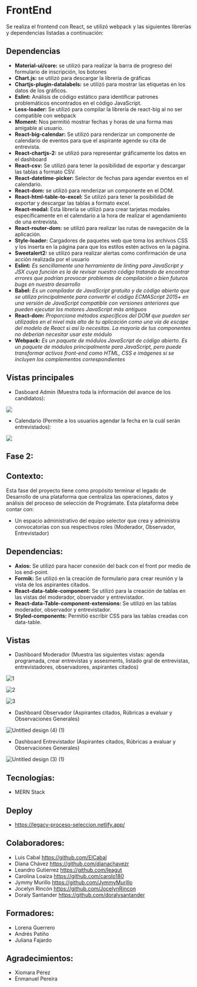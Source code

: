 # FrontEnd

Se realiza el frontend con React, se utilizó webpack y las siguientes librerías y dependencias listadas a continuación:

## Dependencias

- **Material-ui/core:** se utilizó para realizar la barra de progreso del formulario de inscripción, los botones
- **Chart.js:**  se utilizó para descargar la librería de gráficas
- **Chartjs-plugin-datalabels:**  se utilizó para mostrar las etiquetas en los datos de los gráficos.
- **Eslint:**  Análisis de código estático para identificar patrones problemáticos encontrados en el código JavaScript.
- **Less-loader:**  Se utilizó para compilar la librería de react-big al no ser compatible con webpack
- **Moment:**  Nos permitió mostrar fechas y horas de una forma mas amigable al usuario.
- **React-big-calendar:**  Se utilizó para renderizar un componente de calendario de eventos para que el aspirante agende su cita de entrevista.	
- **React-chartjs-2:**  se utilizó para representar gráficamente los datos en el dashboard
- **React-csv:**  Se utilizó para tener la posibilidad de exportar y descargar las tablas a formato CSV.
- **React-datetime-picker:**  Selector de fechas para agendar eventos en el calendario.
- **React-dom:**  se utilizó para renderizar un componente en el DOM.
- **React-html-table-to-excel:**  Se utilizó para tener la posibilidad de exportar y descargar las tablas a formato excel.
- **React-modal:**  Esta librería se utilizó para crear tarjetas modales específicamente en el calendario a la hora de realizar el agendamiento de una entrevista.
- **React-router-dom:**  se utilizó para realizar las rutas de navegación de la aplicación.
- **Style-loader:**  Cargadores de paquetes web que toma los archivos CSS y los inserta en la página para que los estilos estén activos en la página.
- **Sweetalert2:**  se utilizó para realizar alertas como confirmación de una acción realizada por el usuario
- **Eslint:** _Es sencillamente una herramienta de linting para JavaScript y JSX cuya función es la de revisar nuestro código tratando de encontrar errores que podrían provocar problemas de compilación o bien futuros bugs en nuestro desarrollo_
- **Babel:** _Es un compilador de JavaScript gratuito y de código abierto que se utiliza principalmente para convertir el código ECMAScript 2015+ en una versión de JavaScript compatible con versiones anteriores que pueden ejecutar los motores JavaScript más antiguos_
- **React-dom:** _Proporciona métodos específicos del DOM que pueden ser utilizados en el nivel más alto de tu aplicación como una vía de escape del modelo de React si así lo necesitas. La mayoría de tus componentes no deberían necesitar usar este módulo_
- **Webpack:**  _Es un paquete de módulos JavaScript de código abierto. Es un paquete de módulos principalmente para JavaScript, pero puede transformar activos front-end como HTML, CSS e imágenes si se incluyen los complementos correspondientes_





## Vistas principales


- Dasboard Admin (Muestra toda la información del avance de los candidatos):

![](https://i.ibb.co/Px18MtG/dashboard.png)

- Calendario (Permite a los usuarios agendar la fecha en la cuál serán entrevistados):



![](https://i.ibb.co/7QgNHL3/calendario.png)



## Fase 2:

## Contexto: 
 Esta fase del proyecto tiene como propósito terminar el legado de Desarrollo de una plataforma que centraliza las operaciones, datos y análisis del proceso de    selección de Prográmate. Esta plataforma debe contar con:
- Un espacio administrativo del equipo selector que crea y administra convocatorias con sus respectivos roles (Moderador, Observador, Entrevistador)

## Dependencias:
- **Axios:** Se utilizó para hacer conexión del back con el front por medio de los end-point.
- **Formik:** Se utilizó en la creación de formulario para crear reunión y la vista de los aspirantes citados.
- **React-data-table-component:**  Se utilizó para la creación de tablas en las vistas del moderador, observador y entrevistador.
- **React-data-Table-component-extensions:** Se utilizó en las tablas moderador, observador y entrevistador.
- **Styled-components:** Permitió escribir CSS para las tablas creadas con data-table.

## Vistas
- Dashboard Moderador (Muestra las siguientes vistas: agenda programada, crear entrevistas y assesments, listado gral de entrevistas, entrevistadores, observadores, aspirantes citados)


![1](https://user-images.githubusercontent.com/97619450/171725488-6a1e7ba5-3e51-4fde-afef-1039c96e8b9f.png)


![2](https://user-images.githubusercontent.com/97619450/171725503-1ba72334-17bc-454f-ba81-fdc4dcef9d73.png)


![3](https://user-images.githubusercontent.com/97619450/171725518-df170263-e0aa-4c1f-b3eb-44f8edb9ae8a.png)



- Dashboard Observador (Aspirantes citados, Rúbricas a evaluar y Observaciones Generales)


![Untitled design (4) (1)](https://user-images.githubusercontent.com/97619450/171938620-64bcde44-33e7-4a5b-bf4e-aac99a656e5d.png)


- Dashboard Entrevistador (Aspirantes citados, Rúbricas a evaluar y Observaciones Generales)

![Untitled design (3) (1)](https://user-images.githubusercontent.com/97619450/171937395-4713dcbc-be57-444a-8064-37470366677f.png)

## Tecnologías:
- MERN Stack

## Deploy
- https://legacy-proceso-seleccion.netlify.app/

## Colaboradores: 
- Luis Cabal        https://github.com/ElCabal
- Diana Chávez      https://github.com/dianachavezr
- Leandro Gutierrez  https://github.com/leagut
- Carolina Loaiza  https://github.com/carolo180 
- Jymmy Murillo    https://github.com/JymmyMurillo
- Jocelyn Rincón    https://github.com/JocelynRincon
- Doraly Santander  https://github.com/doralysantander

## Formadores: 
- Lorena Guerrero
- Andrés Patiño
- Juliana Fajardo

## Agradecimientos:
- Xiomara Pérez
- Enmanuel Pereira
